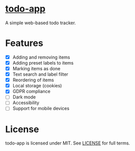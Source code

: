 # [todo-app](https://soycan-sim.github.io/todo-app/)

A simple web-based todo tracker.

# Features

- [x] Adding and removing items
- [x] Adding preset labels to items
- [x] Marking items as done
- [x] Text search and label filter
- [x] Reordering of items
- [x] Local storage (cookies)
- [x] GDPR compliance
- [ ] Dark mode
- [ ] Accessibility
- [ ] Support for mobile devices

# License

todo-app is licensed under MIT. See [LICENSE](./LICENSE) for full terms.